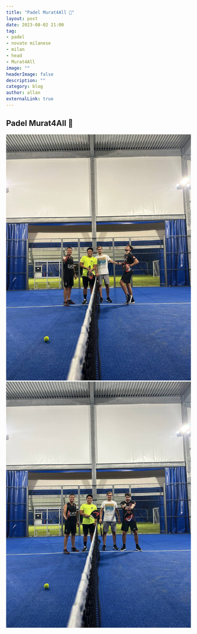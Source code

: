 ```yaml
---
title: "Padel Murat4All 🎾"
layout: post
date: 2023-08-02 21:00
tag: 
- padel
- novate milanese
- milan
- head
- Murat4All
image: ""
headerImage: false
description: ""
category: blog
author: allan
externalLink: true
---
```


## Padel Murat4All  🎾  


<div>
    <img class="image" src="https://github.com/Allan-Nava/Allan-Nava.github.io/blob/master/assets/images/padel-murat4ll.jpg?raw=true" alt="Padel Murat4All " />
</div>

<div>
    <img class="image" src="https://github.com/Allan-Nava/Allan-Nava.github.io/blob/master/assets/images/padel1-murat4ll.jpg?raw=true" alt="Padel Murat4All " />
</div>
